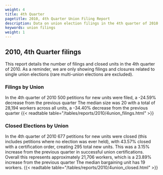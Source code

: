 ```yaml
---
weight: 4
title: 4th Quarter
pagetitle: 2010, 4th Quarter Union Filing Report
description: Data on union election filings in the 4th quarter of 2010
keywords: union filings
weight: 1
---
```


## 2010, 4th Quarter filings

This report details the number of filings and closed units in the 4th quarter of 2010. As a reminder, we are only showing filings and closures related to single union elections (rare multi-union elections are excluded).

### Filings by Union
In the 4th quarter of 2010 500 petitions for new units were filed, a -24.59% decrease from the previous quarter The median size was 20 with a total of 28,194 workers across all units, a -34.40% decrease from the previous quarter
{{< readtable table="/tables/reports/2010/4union_filings.html" >}}

### Closed Elections by Union
In the 4th quarter of 2010 677 petitions for new units were closed (this includes petitions where no election was ever held), with 43.57% closed with a certification order, creating 295 total new units. This was a 3.15% increase from the previous quarter in successful union certifications. Overall this represents approximately 21,706 workers, which is a 23.89% increase from the previous quarter The median bargaining unit has 19 workers.
{{< readtable table="/tables/reports/2010/4union_closed.html" >}}
